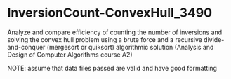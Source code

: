 # InversionCount-ConvexHull_3490
Analyze and compare efficiency of counting the number of inversions and solving the convex hull problem using a brute force and a recursive divide-and-conquer (mergesort or quiksort) algorithmic solution (Analysis and Design of Computer Algorithms course A2)

NOTE: assume that data files passed are valid and have good formatting